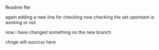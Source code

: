 Readme file

again adding a new line for checking
now checking the set upstream is working or not

now i have changed something on the new branch

chnge will oucccur here